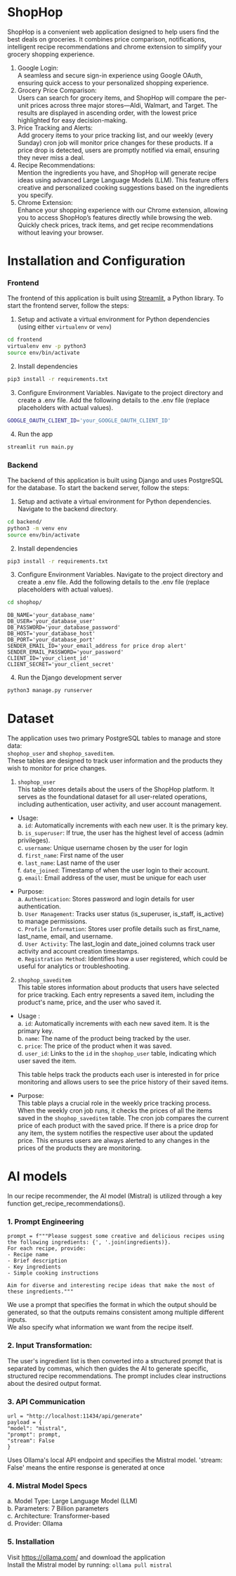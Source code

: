 # ShopHop
ShopHop is a convenient web application designed to help users find the best deals on groceries. It combines price comparison, notifications, intelligent recipe recommendations and chrome extension to simplify your grocery shopping experience.  
1. Google Login:  
A seamless and secure sign-in experience using Google OAuth, ensuring quick access to your personalized shopping experience.  
2. Grocery Price Comparison:  
Users can search for grocery items, and ShopHop will compare the per-unit prices across three major stores—Aldi, Walmart, and Target. The results are displayed in ascending order, with the lowest price highlighted for easy decision-making.  
3. Price Tracking and Alerts:  
Add grocery items to your price tracking list, and our weekly (every Sunday) cron job will monitor price changes for these products. If a price drop is detected, users are promptly notified via email, ensuring they never miss a deal.  
4. Recipe Recommendations:  
Mention the ingredients you have, and ShopHop will generate recipe ideas using advanced Large Language Models (LLM). This feature offers creative and personalized cooking suggestions based on the ingredients you specify.  
5. Chrome Extension:  
Enhance your shopping experience with our Chrome extension, allowing you to access ShopHop’s features directly while browsing the web. Quickly check prices, track items, and get recipe recommendations without leaving your browser.  
  
# Installation and Configuration  
### Frontend

The frontend of this application is built using [Streamlit](https://streamlit.io/), a Python library. To start the frontend server, follow the steps:

1. Setup and activate a virtual environment for Python dependencies (using either `virtualenv` or `venv`)
```bash
cd frontend
virtualenv env -p python3
source env/bin/activate
```

2. Install dependencies
```bash
pip3 install -r requirements.txt
```
  
3. Configure Environment Variables. Navigate to the project directory and create a .env file. Add the following details to the .env file (replace placeholders with actual values).
```bash
GOOGLE_OAUTH_CLIENT_ID='your_GOOGLE_OAUTH_CLIENT_ID'
``` 

4. Run the app
```bash
streamlit run main.py
```

### Backend

The backend of this application is built using Django and uses PostgreSQL for the database. To start the backend server, follow the steps:

1. Setup and activate a virtual environment for Python dependencies. Navigate to the backend directory.
```bash
cd backend/
python3 -m venv env
source env/bin/activate
```

2. Install dependencies
```bash
pip3 install -r requirements.txt
```

3. Configure Environment Variables. Navigate to the project directory and create a .env file. Add the following details to the .env file (replace placeholders with actual values).
```bash
cd shophop/
```
```
DB_NAME='your_database_name'
DB_USER='your_database_user'
DB_PASSWORD='your_database_password'
DB_HOST='your_database_host'
DB_PORT='your_database_port'
SENDER_EMAIL_ID='your_email_address for price drop alert'
SENDER_EMAIL_PASSWORD='your_password'
CLIENT_ID='your_client_id'
CLIENT_SECRET='your_client_secret'
```

4. Run the Django development server
```bash
python3 manage.py runserver
```  
  
# Dataset  
The application uses two primary PostgreSQL tables to manage and store data:  
`shophop_user` and `shophop_saveditem`.  
These tables are designed to track user information and the products they wish to monitor for price changes.  
1. `shophop_user`  
This table stores details about the users of the ShopHop platform. It serves as the foundational dataset for all user-related operations, including authentication, user activity, and user account management.  

* Usage:  
    a. `id`: Automatically increments with each new user. It is the primary key.  
    b. `is_superuser`: If true, the user has the highest level of access (admin privileges).  
    c. `username`: Unique username chosen by the user for login  
    d. `first_name`: First name of the user  
    e. `last_name`: Last name of the user  
    f. `date_joined`: Timestamp of when the user login to their account.   
    g. `email`: Email address of the user, must be unique for each user  
    
* Purpose:  
    a. `Authentication`: Stores password and login details for user authentication.  
    b. `User Management`: Tracks user status (is_superuser, is_staff, is_active) to manage permissions.  
    c. `Profile Information`: Stores user profile details such as first_name, last_name, email, and username.   
    d.  `User Activity`: The last_login and date_joined columns track user activity and account creation timestamps.  
    e. `Registration Method`: Identifies how a user registered, which could be useful for analytics or troubleshooting.  

2. `shophop_saveditem`  
This table stores information about products that users have selected for price tracking. Each entry represents a saved item, including the product's name, price, and the user who saved it.  
* Usage :  
    a. `id`: Automatically increments with each new saved item. It is the primary key.  
    b. `name`: The name of the product being tracked by the user.  
    c. `price`: The price of the product when it was saved.  
    d. `user_id`: Links to the `id` in the `shophop_user` table, indicating which user saved the item.  
    
    This table helps track the products each user is interested in for price monitoring and allows users to see the price history of their saved items.  

* Purpose:  
    This table plays a crucial role in the weekly price tracking process. When the weekly cron job runs, it checks the prices of all the items saved in the `shophop_saveditem` table. The cron job compares the current price of each product with the saved price. If there is a price drop for any item, the system notifies the respective user about the updated price. This ensures users are always alerted to any changes in the prices of the products they are monitoring.

# AI models

  In our recipe recommender, the AI model (Mistral) is utilized through a key function get_recipe_recommendations(). 
  
  ### 1. Prompt Engineering
    prompt = f"""Please suggest some creative and delicious recipes using the following ingredients: {', '.join(ingredients)}. 
    For each recipe, provide:
    - Recipe name
    - Brief description
    - Key ingredients
    - Simple cooking instructions
    
    Aim for diverse and interesting recipe ideas that make the most of these ingredients."""
  We use a prompt that specifies the format in which the output should be generated, so that the outputs remains consistent among multiple different inputs.  
  We also specify what information we want from the recipe itself.
  
  ### 2. Input Transformation:

  The user's ingredient list is then converted into a structured prompt that is separated by commas, which then guides the AI to generate specific, structured recipe 
  recommendations. The prompt includes clear instructions about the desired output format.
  
  ### 3. API Communication
    url = "http://localhost:11434/api/generate"
    payload = {
    "model": "mistral",
    "prompt": prompt,
    "stream": False
    }
Uses Ollama's local API endpoint and specifies the Mistral model.
'stream: False' means the entire response is generated at once
 ### 4. Mistral Model Specs
 a.  Model Type: Large Language Model (LLM)  
 b.  Parameters: 7 Billion parameters  
 c.  Architecture: Transformer-based  
 d.  Provider: Ollama  
 
### 5. Installation
Visit https://ollama.com/ and download the application  
Install the Mistral model by running:
```ollama pull mistral```


